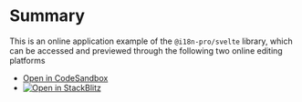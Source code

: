 
# Summary
This is an online application example of the  `@i18n-pro/svelte`  library, which can be accessed and previewed through the following two online editing platforms
* [Open in CodeSandbox](https://codesandbox.io/p/github/i18n-pro/svelte-demo/main?file=README.md)
* [![Open in StackBlitz](https://developer.stackblitz.com/img/open_in_stackblitz_small.svg "Open in StackBlitz")](https://stackblitz.com/github/i18n-pro/svelte-demo?file=README.md)

